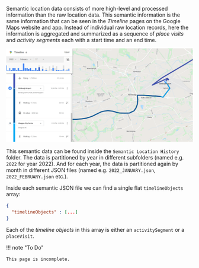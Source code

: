 Semantic location data consists of more high-level and processed information than the raw location data.
This semantic information is the same information that can be seen in the *Timeline* pages on the Google Maps website and app.
Instead of individual raw location records, here the information is aggregated and summarized as a sequence of *place visits* and *activity segments* each with a start time and an end time.


![Example screenshot of the Timeline page on the Google Maps website.](../static/images/semantic_example.png)


This semantic data can be found inside the `Semantic Location History` folder.
The data is partitioned by year in different subfolders (named e.g. `2022` for year 2022).
And for each year, the data is partitioned again by month in different JSON files (named e.g. `2022_JANUARY.json`, `2022_FEBRUARY.json` etc.).

Inside each semantic JSON file we can find a single flat `timelineObjects` array:
```json title="Example semantic JSON file"
{
  "timelineObjects" : [...]
}
```

Each of the *timeline objects* in this array is either an `activitySegment` or a `placeVisit`.


!!! note "To Do"

    This page is incomplete.